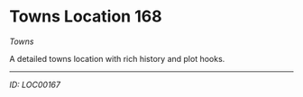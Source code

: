 # Towns Location 168

*Towns*

A detailed towns location with rich history and plot hooks.

---
*ID: LOC00167*